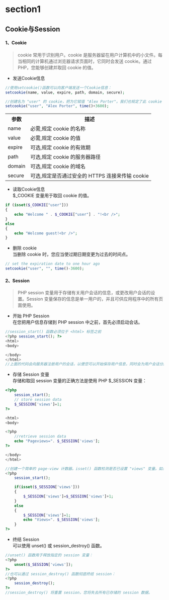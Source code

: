 # section1

## Cookie与Session

#### 1、Cookie

> cookie 常用于识别用户。cookie 是服务器留在用户计算机中的小文件。每当相同的计算机通过浏览器请求页面时，它同时会发送 cookie。通过 PHP，您能够创建并取回 cookie 的值。

* 发送Cookie信息

```php
//使用setcookie()函数可以向客户端发送一个Cookie信息：
setcookie(name, value, expire, path, domain, secure);

//创建名为 "user" 的 cookie，把为它赋值 "Alex Porter"。我们也规定了此 cookie 在一小时后过期
setcookie("user", "Alex Porter", time()+3600);
```

<table>
<tr><th>参数</th><th>描述</th></tr>
<tr><td>name</td><td>必需,规定 cookie 的名称</td></tr>
<tr><td>value</td><td>必需,规定 cookie 的值</td></tr>
<tr><td>expire</td><td>可选,规定 cookie 的有效期</td></tr>
<tr><td>path</td><td>可选,规定 cookie 的服务器路径</td></tr>
<tr><td>domain</td><td>可选,规定 cookie 的域名</td></tr>
<tr><td>secure</td><td>可选,规定是否通过安全的 HTTPS 连接来传输 cookie</td></tr>
</table>

* 读取Cookie信息<br/>
   $_COOKIE 变量用于取回 cookie 的值。

```php
if (isset($_COOKIE["user"]))
{
	echo "Welcome " . $_COOKIE["user"] . "!<br />";
}
else
{
	echo "Welcome guest!<br />";
}
```

* 删除 cookie<br/>
   当删除 cookie 时，您应当使过期日期变更为过去的时间点。

```php
// set the expiration date to one hour ago
setcookie("user", "", time()-3600);
```

#### 2、Session

> PHP session 变量用于存储有关用户会话的信息，或更改用户会话的设置。Session 变量保存的信息是单一用户的，并且可供应用程序中的所有页面使用。

* 开始 PHP Session<br/>
  在您把用户信息存储到 PHP session 中之前，首先必须启动会话。

```php
//session_start() 函数必须位于 <html> 标签之前
<?php session_start(); ?>
<html>
<body>

</body>
</html>
//上面的代码会向服务器注册用户的会话，以便您可以开始保存用户信息，同时会为用户会话分配一个 UID。
```

* 存储 Session 变量<br/>
  存储和取回 session 变量的正确方法是使用 PHP $_SESSION 变量：

```php
<?php
	session_start();
	// store session data
	$_SESSION['views']=1;
?>

<html>
<body>

<?php
	//retrieve session data
	echo "Pageviews=". $_SESSION['views'];
?>

</body>
</html>
```

```php
//创建一个简单的 page-view 计数器。isset() 函数检测是否已设置 "views" 变量。如果已设置 "views" 变量，我们累加计数器。如果 "views" 不存在，则我们创建 "views" 变量，并把它设置为1
<?php
	session_start();

	if(isset($_SESSION['views']))
	{
		$_SESSION['views']=$_SESSION['views']+1;
	}
	else
	{
		$_SESSION['views']=1;
		echo "Views=". $_SESSION['views'];
	}
?>
```

* 终结 Session<br/>
  可以使用 unset() 或 session_destroy() 函数。

```php
//unset() 函数用于释放指定的 session 变量：
<?php
	unset($_SESSION['views']);
?>
//也可以通过 session_destroy() 函数彻底终结 session：
<?php
	session_destroy();
?>
//session_destroy() 将重置 session，您将失去所有已存储的 session 数据。
```
